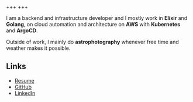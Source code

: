 +++
+++

I am a backend and infrastructure developer and I mostly work in **Elixir** and **Golang**, on cloud automation and architecture on **AWS** with **Kubernetes** and **ArgoCD**.

Outside of work, I mainly do **astrophotography** whenever free time and weather makes it possible.

## Links
- [Resume](/resume.pdf)
- [GitHub](https://github.com/adriffaud)
- [LinkedIn](https://linkedin.com/in/adrien-driffaud/)
